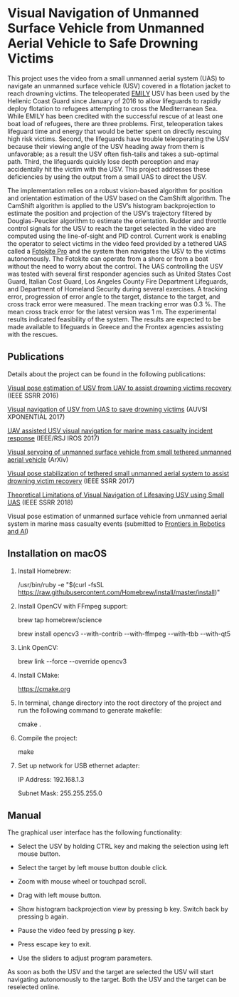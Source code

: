 # Visual Navigation of Unmanned Surface Vehicle from Unmanned Aerial Vehicle to Safe Drowning Victims
This project uses the video from a small unmanned aerial system (UAS) to navigate an unmanned surface vehicle (USV) covered in a flotation jacket to reach drowning victims. The teleoperated [EMILY](https://www.emilyrobot.com/) USV has been used by the Hellenic Coast Guard since January of 2016 to allow lifeguards to rapidly deploy flotation to refugees attempting to cross the Mediterranean Sea. While EMILY has been credited with the successful rescue of at least one boat load of refugees, there are three problems. First, teleoperation takes lifeguard time and energy that would be better spent on directly rescuing high risk victims. Second, the lifeguards have trouble teleoperating the USV because their viewing angle of the USV heading away from them is unfavorable; as a result the USV often fish-tails and takes a sub-optimal path. Third, the lifeguards quickly lose depth perception and may accidentally hit the victim with the USV. This project addresses these deficiencies by using the output from a small UAS to direct the USV.

The implementation relies on a robust vision-based algorithm for position and orientation estimation of the USV based on the CamShift algorithm. The CamShift algorithm is applied to the USV’s histogram backprojection to estimate the position and projection of the USV’s trajectory filtered by Douglas-Peucker algorithm to estimate the orientation. Rudder and throttle control signals for the USV to reach the target selected in the video are computed using the line-of-sight and PID control. Current work is enabling the operator to select victims in the video feed provided by a tethered UAS called a [Fotokite Pro](https://fotokite.com/fotokite-pro/) and the system then navigates the USV to the victims autonomously. The Fotokite can operate from a shore or from a boat without the need to worry about the control. The UAS controlling the USV was tested with several first responder agencies such as United States Cost Guard, Italian Cost Guard, Los Angeles County Fire Department Lifeguards, and Department of Homeland Security during several exercises. A tracking error, progression of error angle to the target, distance to the target, and cross track error were measured. The mean tracking error was 0.3 %. The mean cross track error for the latest version was 1 m. The experimental results indicated feasibility of the system. The results are expected to be made available to lifeguards in Greece and the Frontex agencies assisting with the rescues.

## Publications

Details about the project can be found in the following publications:

[Visual pose estimation of USV from UAV to assist drowning victims recovery](http://ieeexplore.ieee.org/document/7784291/) (IEEE SSRR 2016)

[Visual navigation of USV from UAS to save drowning victims](http://www.dufek.me/research/publications/VisualNavigationOfUSVFromUASToSaveDrowningVictims.pdf) (AUVSI XPONENTIAL 2017)

[UAV assisted USV visual navigation for marine mass casualty incident response](http://ieeexplore.ieee.org/document/8206510/) (IEEE/RSJ IROS 2017)

[Visual servoing of unmanned surface vehicle from small tethered unmanned aerial vehicle](https://arxiv.org/abs/1710.02932) (ArXiv)

[Visual pose stabilization of tethered small unmanned aerial system to assist drowning victim recovery](http://ieeexplore.ieee.org/document/8088149/) (IEEE SSRR 2017)

[Theoretical Limitations of Visual Navigation of Lifesaving USV using Small UAS](https://ieeexplore.ieee.org/document/8468652) (IEEE SSRR 2018)

Visual pose estimation of unmanned surface vehicle from unmanned aerial system in marine mass casualty events (submitted to [Frontiers in Robotics and AI](https://www.frontiersin.org/journals/robotics-and-ai))

## Installation on macOS

1. Install Homebrew:

    /usr/bin/ruby -e "$(curl -fsSL https://raw.githubusercontent.com/Homebrew/install/master/install)"

2. Install OpenCV with FFmpeg support:

    brew tap homebrew/science

    brew install opencv3 --with-contrib --with-ffmpeg --with-tbb --with-qt5

3. Link OpenCV:

    brew link --force --override opencv3

4. Install CMake:

    https://cmake.org

5. In terminal, change directory into the root directory of the project and run the following command to generate makefile:

    cmake .

6. Compile the project:

    make

7. Set up network for USB ethernet adapter:

    IP Address: 192.168.1.3

    Subnet Mask: 255.255.255.0

## Manual

The graphical user interface has the following functionality:

* Select the USV by holding CTRL key and making the selection using left mouse button.

* Select the target by left mouse button double click.

* Zoom with mouse wheel or touchpad scroll.

* Drag with left mouse button.

* Show histogram backprojection view by pressing b key. Switch back by pressing b again.

* Pause the video feed by pressing p key.

* Press escape key to exit.

* Use the sliders to adjust program parameters.

As soon as both the USV and the target are selected the USV will start navigating autonomously to the target. Both the USV and the target can be reselected online.
